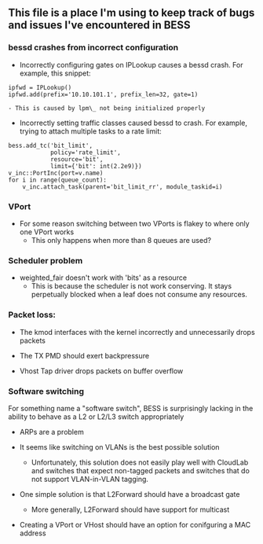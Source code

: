 ## This file is a place I'm using to keep track of bugs and issues I've encountered in BESS

### bessd crashes from incorrect configuration

- Incorrectly configuring gates on IPLookup causes a bessd crash.  For example, this snippet:
```
ipfwd = IPLookup()
ipfwd.add(prefix='10.10.101.1', prefix_len=32, gate=1)
```
    - This is caused by lpm\_ not being initialized properly

- Incorrectly setting traffic classes caused bessd to crash.  For example,
  trying to attach multiple tasks to a rate limit:
```
bess.add_tc('bit_limit',
            policy='rate_limit',
            resource='bit',
            limit={'bit': int(2.2e9)})
v_inc::PortInc(port=v.name)
for i in range(queue_count):
    v_inc.attach_task(parent='bit_limit_rr', module_taskid=i)
```

### VPort

- For some reason switching between two VPorts is flakey to where only one VPort works
    - This only happens when more than 8 queues are used?

### Scheduler problem

- weighted\_fair doesn't work with 'bits' as a resource
    - This is because the scheduler is not work conserving.  It stays
      perpetually blocked when a leaf does not consume any resources.


### Packet loss:

- The kmod interfaces with the kernel incorrectly and unnecessarily drops packets

- The TX PMD should exert backpressure

- Vhost Tap driver drops packets on buffer overflow

### Software switching

For something name a "software switch", BESS is surprisingly lacking in the
ability to behave as a L2 or L2/L3 switch appropriately

- ARPs are a problem

- It seems like switching on VLANs is the best possible solution
    - Unfortunately, this solution does not easily play well with CloudLab and
      switches that expect non-tagged packets and switches that do not support
      VLAN-in-VLAN tagging.

- One simple solution is that L2Forward should have a broadcast gate
    - More generally, L2Forward should have support for multicast

- Creating a VPort or VHost should have an option for conifguring a MAC address

